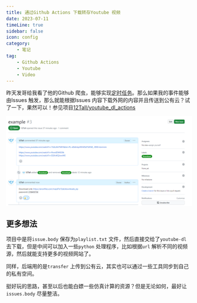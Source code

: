 ```yaml
---
title: 通过Github Actions 下载转存Youtube 视频   
date: 2023-07-11
timeLine: true
sidebar: false  
icon: config
category:  
    - 笔记   
tag:   
    - Github Actions  
    - Youtube  
    - Video  
---  
```


昨天发哥给我看了他的Github 爬虫，能够实现[定时任务](https://github.com/LPTFF/lptff.github.io/blob/e3abb9332ff45493f9b814010efda71bcb3f1db9/.github/workflows/ci.yml#L2-L8)。那么如果我的事件能够由Issues 触发，那么就能根据Issues 内容下载外网的内容并且传送到公有云？试了一下，果然可以！参见项目[12Tall/youtube_dl_actions](https://github.com/12Tall/youtube_dl_actions)    

![](./img/youtube-dl_actions.png)

## 更多想法   
项目中是将`issue.body` 保存为`playlist.txt` 文件，然后直接交给了`youtube-dl` 去下载，但是中间可以加入一些`python` 处理程序，比如根据`url` 解析不同的视频源，然后就能支持更多的视频网站了。  

同样，后端用的是`transfer` 上传到公有云，其实也可以通过一些工具同步到自己的私有空间。  

挺好玩的思路，甚至以后也能白嫖一些仿真计算的资源？但是无论如何，最好让`issues.body` 尽量整洁。  